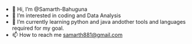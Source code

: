 - 👋 Hi, I’m @Samarth-Bahuguna
- 👀 I’m interested in coding and Data Analysis
- 🌱 I’m currently learning python and java andother tools and languages required for my goal.
- 📫 How to reach me samarth881@gmail.com

<!---
Samarth-Bahuguna/Samarth-Bahuguna is a ✨ special ✨ repository because its `README.md` (this file) appears on your GitHub profile.
You can click the Preview link to take a look at your changes.
--->
